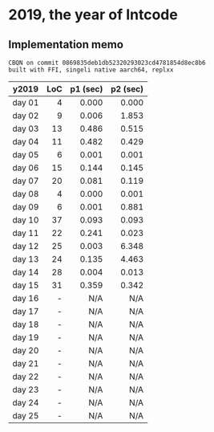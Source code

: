 # 2019, the year of **Intcode**

## Implementation memo

```
CBQN on commit 0869835deb1db52320293023cd4781854d8ec8b6
built with FFI, singeli native aarch64, replxx
```

| y2019  | LoC | p1 (sec) | p2 (sec) |
|--------|----:|---------:|---------:|
| day 01 |   4 |    0.000 |    0.000 |
| day 02 |   9 |    0.006 |    1.853 |
| day 03 |  13 |    0.486 |    0.515 |
| day 04 |  11 |    0.482 |    0.429 |
| day 05 |   6 |    0.001 |    0.001 |
| day 06 |  15 |    0.144 |    0.145 |
| day 07 |  20 |    0.081 |    0.119 |
| day 08 |   4 |    0.000 |    0.001 |
| day 09 |   6 |    0.001 |    0.881 |
| day 10 |  37 |    0.093 |    0.093 |
| day 11 |  22 |    0.241 |    0.023 |
| day 12 |  25 |    0.003 |    6.348 |
| day 13 |  24 |    0.135 |    4.463 |
| day 14 |  28 |    0.004 |    0.013 |
| day 15 |  31 |    0.359 |    0.342 |
| day 16 |   - |      N/A |      N/A |
| day 17 |   - |      N/A |      N/A |
| day 18 |   - |      N/A |      N/A |
| day 19 |   - |      N/A |      N/A |
| day 20 |   - |      N/A |      N/A |
| day 21 |   - |      N/A |      N/A |
| day 22 |   - |      N/A |      N/A |
| day 23 |   - |      N/A |      N/A |
| day 24 |   - |      N/A |      N/A |
| day 25 |   - |      N/A |      N/A |
